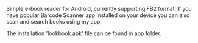 Simple e-book reader for Android, currently supporting FB2 format.
If you have popular Barcode Scanner app installed on your device you can also scan and search books using my app. 

The installation 'lookbook.apk' file can be found in app folder.
